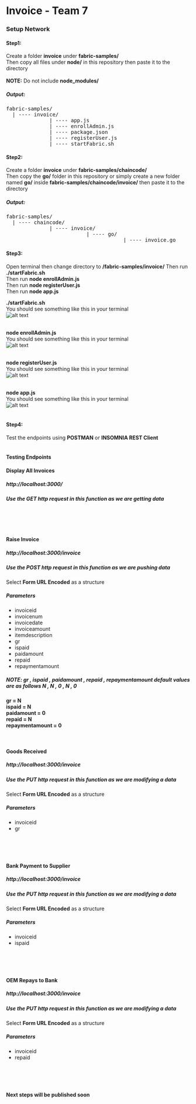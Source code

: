 # Invoice - Team 7

### Setup Network
#### Step1:
Create a folder **invoice** under **fabric-samples/**
<br />
Then copy all files under **node/** in this repository then paste it to the directory
<br />
<br />
**NOTE:** Do not include **node_modules/**

##### Output:

<pre>fabric-samples/
  | ---- invoice/
              | ---- app.js
              | ---- enrollAdmin.js
              | ---- package.json
              | ---- registerUser.js
              | ---- startFabric.sh
</pre>

#### Step2:
Create a folder **invoice** under **fabric-samples/chaincode/**
<br />
Then copy the **go/** folder in this repository or simply create a new folder named **go/** inside **fabric-samples/chaincode/invoice/** then paste it to the directory
<br />

##### Output:

<pre>fabric-samples/
  | ---- chaincode/
              | ---- invoice/
                          | ---- go/
                                      | ---- invoice.go
</pre>

#### Step3:
Open terminal then change directory to **/fabric-samples/invoice/**
Then run **./startFabric.sh**
<br />
Then run **node enrollAdmin.js**
<br />
Then run **node registerUser.js**
<br />
Then run **node app.js**
<br />

**./startFabric.sh**
<br />
You should see something like this in your terminal
<br />
![alt text](https://github.com/jenriellegaon/blockchain-training-labs/blob/master/startFabric.png)
<br />
<br />

**node enrollAdmin.js**
<br />
You should see something like this in your terminal
<br />
![alt text](https://github.com/jenriellegaon/blockchain-training-labs/blob/master/enrollAdmin.png)
<br />
<br />

**node registerUser.js**
<br />
You should see something like this in your terminal
<br />
![alt text](https://github.com/jenriellegaon/blockchain-training-labs/blob/master/registerUser.png)
<br />
<br />

**node app.js**
<br />
You should see something like this in your terminal
<br />
![alt text](https://github.com/jenriellegaon/blockchain-training-labs/blob/master/app.png)
<br />
<br />

#### Step4:
Test the endpoints using **POSTMAN** or **INSOMNIA REST Client**
<br />
<br />

#### Testing Endpoints

#### Display All Invoices
##### http://localhost:3000/
##### Use the GET http request in this function as we are getting data
<br />
<br />
<br />

#### Raise Invoice
##### http://localhost:3000/invoice
##### Use the POST http request in this function as we are pushing data
Select **Form URL Encoded** as a structure
##### Parameters
+ invoiceid
+ invoicenum
+ invoicedate
+ invoiceamount
+ itemdescription
+ gr
+ ispaid
+ paidamount
+ repaid
+ repaymentamount

##### NOTE: gr , ispaid , paidamount , repaid , repaymentamount default values are as follows N , N , 0 , N , 0
**gr = N**
<br />
**ispaid = N**
<br />
**paidamount = 0**
<br />
**repaid = N**
<br />
**repaymentamount = 0**
<br />
<br />
<br />

#### Goods Received
##### http://localhost:3000/invoice
##### Use the PUT http request in this function as we are modifying a data
Select **Form URL Encoded** as a structure

##### Parameters
+ invoiceid
+ gr
<br />
<br />
<br />

#### Bank Payment to Supplier
##### http://localhost:3000/invoice
##### Use the PUT http request in this function as we are modifying a data
Select **Form URL Encoded** as a structure

##### Parameters
+ invoiceid
+ ispaid
<br />
<br />
<br />

#### OEM Repays to Bank
##### http://localhost:3000/invoice
##### Use the PUT http request in this function as we are modifying a data
Select **Form URL Encoded** as a structure

##### Parameters
+ invoiceid
+ repaid
<br />
<br />
<br />


#### Next steps will be published soon











